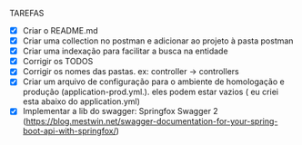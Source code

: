 TAREFAS
- [x] Criar o README.md
- [x] Criar uma collection no postman e adicionar ao projeto à pasta postman
- [x] Criar uma indexação para facilitar a busca na entidade
- [x] Corrigir os TODOS
- [x] Corrigir os nomes das pastas. ex: controller -> controllers
- [x] Criar um arquivo de configuração para o ambiente de homologação e produção (application-prod.yml.). eles podem estar vazios ( eu criei esta abaixo do application.yml)
- [x] Implementar a lib do swagger: Springfox Swagger 2 (https://blog.mestwin.net/swagger-documentation-for-your-spring-boot-api-with-springfox/)
